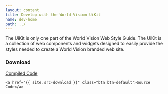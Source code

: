 ```yaml
---
layout: content
title: Develop with the World Vision UiKit
name: dev-home
path: ../
---
```

The UiKit is only one part of the World Vision Web Style Guide. The UiKit is a collection of web components and widgets designed to easily provide the styles needed to create a World Vision branded web site.

### Download
<div class="row clearfix">
  <div class="col-xs-12">
    <a href="{{ site.download }}" class="btn btn-primary pull-left" style="margin-right: 20px;">Compiled Code</a>

    <a href="{{ site.src-download }}" class="btn btn-default">Source Code</a>
  </div>
</div>


